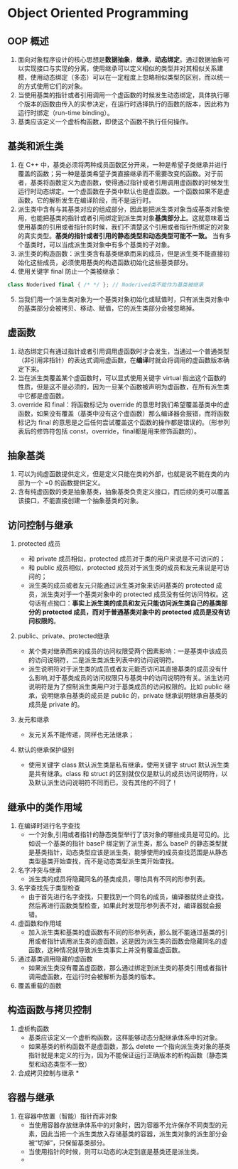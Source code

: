 # Object Oriented Programming
## OOP 概述
1. 面向对象程序设计的核心思想是**数据抽象**，**继承**，**动态绑定**。通过数据抽象可以实现接口与实现的分离，使用继承可以定义相似的类型并对其相似关系建模，使用动态绑定（多态）可以在一定程度上忽略相似类型的区别，而以统一的方式使用它们的对象。
2. 当使用基类的指针或者引用调用一个虚函数的时候发生动态绑定，具体执行哪个版本的函数由传入的实参决定，在运行时选择执行的函数的版本，因此称为运行时绑定（run-time binding）。
3. 基类应该定义一个虚析构函数，即使这个函数不执行任何操作。
## 基类和派生类
1. 在 C++ 中，基类必须将两种成员函数区分开来，一种是希望子类继承并进行覆盖的函数；另一种是基类希望子类直接继承而不需要改变的函数。对于前者，基类将函数定义为虚函数，使得通过指针或者引用调用虚函数的时候发生运行时动态绑定。一个虚函数在子类中默认也是虚函数。一个函数如果不是虚函数，它的解析发生在编译阶段，而不是运行时。
2. 派生类中含有与其基类对应的组成部分，因此能把派生类对象当成基类对象使用，也能把基类的指针或者引用绑定到派生类对象**基类部分上**。这就意味着当使用基类的引用或者指针的时候，我们不清楚这个引用或者指针所绑定的对象的真实类型。**基类的指针或者引用的静态类型和动态类型可能不一致。** 当有多个基类时，可以当成派生类对象中有多个基类的子对象。
3. 派生类的构造函数：派生类含有基类继承而来的成员，但是派生类不能直接初始化这些成员，必须使用基类的构造函数初始化这些基类部分。
4. 使用关键字 final 防止一个类被继承：

```C++
class Noderived final { /* */ }; // Noderived类不能作为基类被继承
```

5. 当我们用一个派生类对象为一个基类对象初始化或赋值时，只有派生类对象中的基类部分会被拷贝、移动、赋值，它的派生类部分会被忽略掉。

## 虚函数
1. 动态绑定只有通过指针或者引用调用虚函数时才会发生，当通过一个普通类型（非引用非指针）的表达式调用虚函数，在**编译**时就会将调用的虚函数版本确定下来。
2. 当在派生类覆盖某个虚函数时，可以显式使用关键字 virtual 指出这个函数的性质，但是这不是必须的，因为一旦某个函数被声明为虚函数，在所有派生类中它都是虚函数。
3. override 和 final：将函数标记为 override 的意思时我们希望覆盖基类中的虚函数，如果没有覆盖（基类中没有这个虚函数）那么编译器会报错，而将函数标记为 final 的意思是之后任何尝试覆盖这个函数的操作都是错误的。（形参列表后的修饰符包括 const，override，final都是用来修饰函数的）。

## 抽象基类
1. 可以为纯虚函数提供定义，但是定义只能在类的外部，也就是说不能在类的内部为一个 =0 的函数提供定义。
2. 含有纯虚函数的类是抽象基类，抽象基类负责定义接口，而后续的类可以覆盖该接口，不能直接创建一个抽象基类的对象。

## 访问控制与继承
1. protected 成员
    * 和 private 成员相似，protected 成员对于类的用户来说是不可访问的；
    * 和 public 成员相似，protected 成员对于派生类的成员和友元来说是可访问的；
    * 派生类的成员或者友元只能通过派生类对象来访问基类的 protected 成员，派生类对于一个基类对象中的 protected 成员没有任何访问特权。这句话有点拗口：**事实上派生类的成员和友元只能访问派生类自己的基类部分的 protected 成员，而对于普通基类对象中的 protected 成员是没有访问权限的**。

2. public、private、protected继承
    * 某个类对继承而来的成员的访问权限受两个因素影响：一是基类中该成员的访问说明符，二是派生类派生列表中的访问说明符。
    * 派生说明符对于派生类的成员或者友元能否访问其直接基类的成员没有什么影响,对于基类成员的访问权限只与基类中的访问说明符有关。派生访问说明符是为了控制派生类用户对于基类成员的访问权限的。比如 public 继承，说明继承自基类的成员是 public 的，private 继承说明继承自基类的成员是 private 的。

3. 友元和继承
    * 友元关系不能传递，同样也无法继承；

4. 默认的继承保护级别  
    * 使用关键字 class 默认派生类是私有继承，使用关键字 struct 默认派生类是共有继承。class 和 struct 的区别就仅仅是默认的成员访问说明符，以及默认派生访问说明符不同而已，没有其他的不同了！

## 继承中的类作用域

1. 在编译时进行名字查找
    * 一个对象,引用或者指针的静态类型举行了该对象的哪些成员是可见的。比如说一个基类的指针 baseP 绑定到了派生类，那么 baseP 的静态类型就是基类指针，动态类型应该是派生类，能够使用的成员查找范围是从静态类型基类开始查找，而不是动态类型派生类开始查找。
2. 名字冲突与继承
    * 派生类的成员将隐藏同名的基类成员，哪怕具有不同的形参列表。
3. 名字查找先于类型检查
    * 由于首先进行名字查找，只要找到一个同名的成员，编译器就终止查找，然后再进行函数类型检查，如果此时发现形参列表不对，编译器就会报错。
4. 虚函数和作用域
    * 加入派生类和基类的虚函数有不同的形参列表，那么就不能通过基类的引用或者指针调用派生类的虚函数，这是因为派生类的函数会隐藏同名的虚函数，这种情况就导致派生类事实上并没有覆盖虚函数。
5. 通过基类调用隐藏的虚函数
    * 如果派生类没有覆盖虚函数，那么通过绑定到派生类的基类引用或者指针调用虚函数，在运行时会被解析为基类的版本。
6. 覆盖重载的函数

## 构造函数与拷贝控制
1. 虚析构函数
    * 基类应该定义一个虚析构函数，这样能够动态分配继承体系中的对象。
    * 如果基类的析构函数不是虚函数，那么 delete 一个指向派生类对象的基类指针就是未定义的行为，因为不能保证运行正确版本的析构函数（静态类型和动态类型不一致）
2. 合成拷贝控制与继承
    * 
## 容器与继承
1. 在容器中放置（智能）指针而非对象
    * 当使用容器存放继承体系中的对象时，因为容器不允许保存不同类型的元素，因此当把一个派生类放入存储基类的容器，派生类对象的派生部分会被“切掉”，只保留基类部分。
    * 当使用指针的时候，则可以动态的决定到底是基类还是派生类。
    * 
